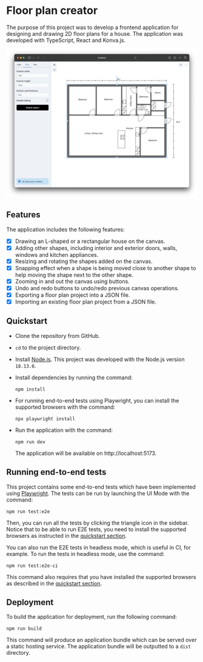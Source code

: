 # Floor plan creator

The purpose of this project was to develop a frontend application for designing and drawing 2D floor plans for a house. The application was developed with TypeScript, React and Konva.js.

![Screenshot of the application](./images/screenshot.png)

## Features

The application includes the following features:

- [x] Drawing an L-shaped or a rectangular house on the canvas.
- [x] Adding other shapes, including interior and exterior doors, walls, windows and kitchen appliances.
- [x] Resizing and rotating the shapes added on the canvas.
- [x] Snapping effect when a shape is being moved close to another shape to help moving the shape next to the other shape.
- [x] Zooming in and out the canvas using buttons.
- [x] Undo and redo buttons to undo/redo previous canvas operations.
- [x] Exporting a floor plan project into a JSON file.
- [x] Importing an existing floor plan project from a JSON file.

## Quickstart

- Clone the repository from GitHub.

- `cd` to the project directory.

- Install [Node.js](https://nodejs.org/en/download). This project was developed with the Node.js version `18.13.0`.

- Install dependencies by running the command:
    ```
    npm install
    ```

- For running end-to-end tests using Playwright, you can install the supported browsers with the command:
    ```
    npx playwright install
    ```

- Run the application with the command:
    ```
    npm run dev
    ```
    The application will be available on http://localhost:5173.

## Running end-to-end tests

This project contains some end-to-end tests which have been implemented using [Playwright](https://playwright.dev/). The tests can be run by launching the UI Mode with the command:
```
npm run test:e2e
```
Then, you can run all the tests by clicking the triangle icon in the sidebar. Notice that to be able to run E2E tests, you need to install the supported browsers as instructed in the [quickstart section](#quickstart).

You can also run the E2E tests in headless mode, which is useful in CI, for example. To run the tests in headless mode, use the command:
```
npm run test:e2e-ci
```
This command also requires that you have installed the supported browsers as described in the [quickstart section](#quickstart).

## Deployment

To build the application for deployment, run the following command:
```
npm run build
```
This command will produce an application bundle which can be served over a static hosting service. The application bundle will be outputted to a `dist` directory.
